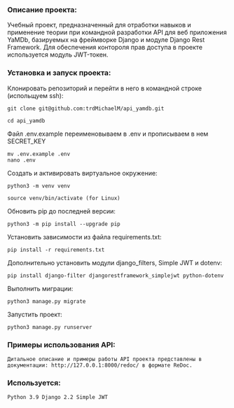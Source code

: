 ### Описание проекта:
Учебный проект, предназначенный для отработки навыков и применение теории при командной
разработки API для веб приложения YaMDb, базируемых на фреймворке Django и модуле Django Rest Framework.
Для обеспечения контороля прав доступа в проекте используется модуль JWT-токен.

### Установка и запуск проекта:

Клонировать репозиторий и перейти в него в командной строке (испольщуем ssh):

```
git clone git@github.com:trdMichaelM/api_yamdb.git
```

```
cd api_yamdb
```

Файл .env.example переименовываем в .env и прописываем в нем SECRET_KEY

```
mv .env.example .env
nano .env
```

Cоздать и активировать виртуальное окружение:

```
python3 -m venv venv
```

```
source venv/bin/activate (for Linux)
```

Обновить pip до последней версии:
```
python3 -m pip install --upgrade pip
```

Установить зависимости из файла requirements.txt:

```
pip install -r requirements.txt
```

Дополнительно установить модули django_filters, Simple JWT и dotenv:

```
pip install django-filter djangorestframework_simplejwt python-dotenv
```

Выполнить миграции:

```
python3 manage.py migrate
```

Запустить проект:

```
python3 manage.py runserver
```

### Примеры использования API:

```
Дитальное описание и примеры работы API проекта представлены в 
документации: http://127.0.0.1:8000/redoc/ в формате ReDoc.
```

### Используется:

```
Python 3.9 Django 2.2 Simple JWT
```
